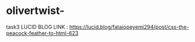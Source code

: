 # olivertwist-
task3
LUCID BLOG LINK : https://lucid.blog/fataiopeyemi294/post/css-the-peacock-feather-to-html-623

